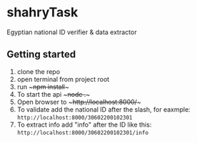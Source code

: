 # shahryTask
Egyptian national ID verifier & data extractor

## Getting started

1. clone the repo
2. open terminal from project root
3. run ~~~npm install~~~ 
4. To start the api ~~~node .~~~
5. Open browser to ~~~http://localhost:8000/~~~
6. To validate add the national ID after the slash, for eaxmple: `http://localhost:8000/30602200102301`
7. To extract info add "info" after the ID like this: `http://localhost:8000/30602200102301/info`

